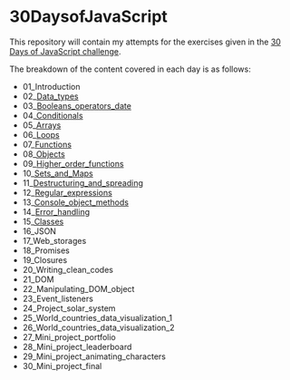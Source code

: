 # 30DaysofJavaScript

This repository will contain my attempts for the exercises given in the  [30 Days of JavaScript challenge](<https://github.com/Asabeneh/30-Days-Of-JavaScript>).

The breakdown of the content covered in each day is as follows:

- 01_Introduction
- 02_[Data_types](<https://github.com/lukmanaj/30DaysofJavaScript/blob/main/day_02_Data_types/day_02_exercises.js>)
- 03_[Booleans_operators_date](<https://github.com/lukmanaj/30DaysofJavaScript/blob/main/day_03_Booleans_operators_date/day_03_exercises.js>)
- 04_[Conditionals](<https://github.com/lukmanaj/30DaysofJavaScript/blob/main/day_04_Conditionals/day_04_exercises.js>)
- 05_[Arrays](<https://github.com/lukmanaj/30DaysofJavaScript/blob/main/day_05_Arrays/day_05_exercises.js>)
- 06_[Loops](<https://github.com/lukmanaj/30DaysofJavaScript/blob/main/day_06_Loops/day_06_exercises.js>)
- 07_[Functions](<https://github.com/lukmanaj/30DaysofJavaScript/blob/main/day_07_Functions/day_07_exercises.js>)
- 08_[Objects](<https://github.com/lukmanaj/30DaysofJavaScript/blob/main/day_08_Objects/day_08_exercises.js>)
- 09_[Higher_order_functions](<https://github.com/lukmanaj/30DaysofJavaScript/blob/main/day_09_Higher_order_functions/day_09_exercises.js>)
- 10_[Sets_and_Maps](<https://github.com/lukmanaj/30DaysofJavaScript/blob/main/day_10_Sets_and_Maps/day_10_exercises.js>)
- 11_[Destructuring_and_spreading](<https://github.com/lukmanaj/30DaysofJavaScript/blob/main/day_11_Destructuring_and_spreading/day_11_exercises.js>)
- 12_[Regular_expressions](<https://github.com/lukmanaj/30DaysofJavaScript/blob/main/day_12_Regular_expressions/day_12_exercises.js>)
- 13_[Console_object_methods](<https://github.com/lukmanaj/30DaysofJavaScript/blob/main/day_13_Console_object_methods/day_13_exercises.js>)
- 14_[Error_handling](<https://github.com/lukmanaj/30DaysofJavaScript/blob/main/day_14_Error_handling/error_handing.md>)
- 15_[Classes](<https://github.com/lukmanaj/30DaysofJavaScript/blob/main/day_15_Classes/day_15_exercises.js>)
- 16_JSON
- 17_Web_storages
- 18_Promises
- 19_Closures
- 20_Writing_clean_codes
- 21_DOM
- 22_Manipulating_DOM_object
- 23_Event_listeners
- 24_Project_solar_system
- 25_World_countries_data_visualization_1
- 26_World_countries_data_visualization_2
- 27_Mini_project_portfolio
- 28_Mini_project_leaderboard
- 29_Mini_project_animating_characters
- 30_Mini_project_final
